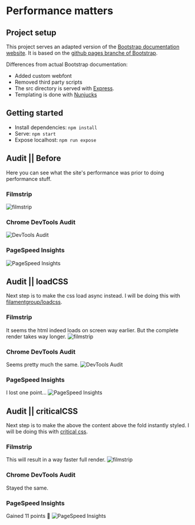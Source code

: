 # Performance matters

## Project setup

This project serves an adapted version of the [Bootstrap documentation website](http://getbootstrap.com/). It is based on the [github pages branche of Bootstrap](https://github.com/twbs/bootstrap/tree/gh-pages).

Differences from actual Bootstrap documentation:

- Added custom webfont
- Removed third party scripts
- The src directory is served with [Express](https://expressjs.com/).
- Templating is done with [Nunjucks](https://mozilla.github.io/nunjucks/)

## Getting started

- Install dependencies: `npm install`
- Serve: `npm start`
- Expose localhost: `npm run expose`

## Audit || Before

Here you can see what the site's performance was prior to doing performance stuff.

### Filmstrip
![filmstrip](./readme-images/PM-before-filmstrip.png)

### Chrome DevTools Audit
![DevTools Audit](./readme-images/PM-before-chromeAudit.png)

### PageSpeed Insights
![PageSpeed Insights](./readme-images/PM-before-PageSpeedInsights.png)

## Audit || loadCSS

Next step is to make the css load async instead.  I will be doing this with [filamentgroup/loadcss](https://github.com/filamentgroup/loadCSS).


### Filmstrip
It seems the html indeed loads on screen way earlier. But the complete render takes way longer.
![filmstrip](./readme-images/PM-loadCSS-filmstrip.png)

### Chrome DevTools Audit
Seems pretty much the same.
![DevTools Audit](./readme-images/PM-loadCSS-chromeAudit.png)

### PageSpeed Insights
I lost one point...
![PageSpeed Insights](./readme-images/PM-loadCSS-PageSpeedInsights.png)

## Audit || criticalCSS

Next step is to make the above the content above the fold instantly styled.  I will be doing this with [critical css](https://jonassebastianohlsson.com/criticalpathcssgenerator/).


### Filmstrip
This will result in a way faster full render.
![filmstrip](./readme-images/PM-critical-filmstrip.png)

### Chrome DevTools Audit
Stayed the same.

### PageSpeed Insights
Gained 11 points :tada:
![PageSpeed Insights](./readme-images/PM-critical-PageSpeedInsights.png)
